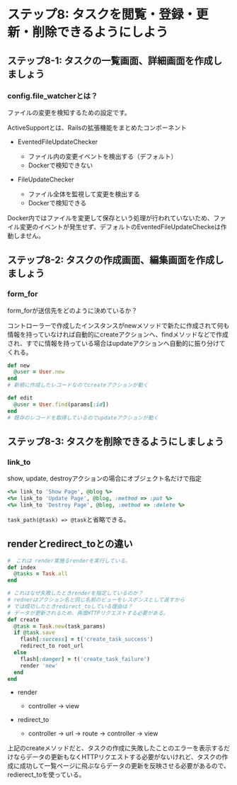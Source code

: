 # ステップ8: タスクを閲覧・登録・更新・削除できるようにしよう

## ステップ8-1: タスクの一覧画面、詳細画面を作成しましょう

### config.file_watcherとは？

ファイルの変更を検知するための設定です。

ActiveSupportとは、Railsの拡張機能をまとめたコンポーネント

- EventedFileUpdateChecker
  - ファイル内の変更イベントを検出する（デフォルト）
  - Dockerで検知できない

- FileUpdateChecker
  - ファイル全体を監視して変更を検出する
  - Dockerで検知できる

Docker内ではファイルを変更して保存という処理が行われていないため、ファイル変更のイベントが発生せず、デフォルトのEventedFileUpdateCheckeは作動しません。

## ステップ8-2: タスクの作成画面、編集画面を作成しましょう

### form_for

form_forが送信先をどのように決めているか？

コントローラーで作成したインスタンスがnewメソッドで新たに作成されて何も情報を持っていなければ自動的にcreateアクションへ、findメソッドなどで作成され、すでに情報を持っている場合はupdateアクションへ自動的に振り分けてくれる。

```ruby
def new
  @user = User.new
end
# 新規に作成したレコードなのでcreateアクションが動く

def edit
  @user = User.find(params[:id])
end
# 既存のレコードを取得しているのでupdateアクションが動く
```

## ステップ8-3: タスクを削除できるようにしましょう

### link_to

show, update, destroyアクションの場合にオブジェクト名だけで指定

```ruby
<%= link_to 'Show Page', @blog %>
<%= link_to 'Update Page', @blog, :method => :put %>
<%= link_to 'Destroy Page', @blog, :method => :delete %>
```

`task_path(@task) => @task`と省略できる。

## renderとredirect_toとの違い


```ruby
#　これは render実施るrenderを実行している。
def index
  @tasks = Task.all
end

# これはなぜ失敗したときrenderを指定しているのか？
# rednerはアクション名と同じ名前のビューをレスポンスとして返すから
# では成功したときredirect_toしている理由は？
# データが更新されるため、再度HTTPリクエストする必要がある。
def create
  @task = Task.new(task_params)
  if @task.save
    flash[:success] = t('create_task_success')
    redirect_to root_url
  else
    flash[:danger] = t('create_task_failure')
    render 'new'
  end
end
```

- render
  - controller -> view

- redirect_to
  - controller -> url -> route -> controller -> view

上記のcreateメソッドだと、タスクの作成に失敗したことのエラーを表示するだけならデータの更新もなくHTTPリクエストする必要がないけれど、タスクの作成に成功して一覧ページに飛ぶならデータの更新を反映させる必要があるので、redierect_toを使っている。

